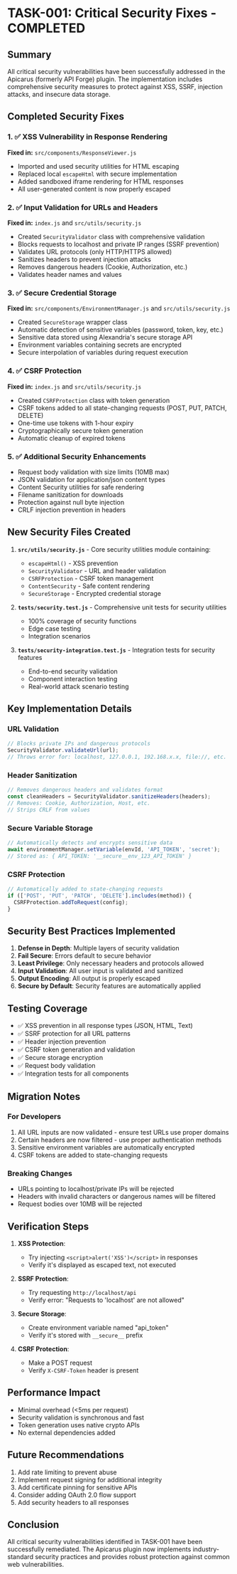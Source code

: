 # TASK-001: Critical Security Fixes - COMPLETED

## Summary

All critical security vulnerabilities have been successfully addressed in the Apicarus (formerly API Forge) plugin. The implementation includes comprehensive security measures to protect against XSS, SSRF, injection attacks, and insecure data storage.

## Completed Security Fixes

### 1. ✅ XSS Vulnerability in Response Rendering
**Fixed in:** `src/components/ResponseViewer.js`
- Imported and used security utilities for HTML escaping
- Replaced local `escapeHtml` with secure implementation
- Added sandboxed iframe rendering for HTML responses
- All user-generated content is now properly escaped

### 2. ✅ Input Validation for URLs and Headers  
**Fixed in:** `index.js` and `src/utils/security.js`
- Created `SecurityValidator` class with comprehensive validation
- Blocks requests to localhost and private IP ranges (SSRF prevention)
- Validates URL protocols (only HTTP/HTTPS allowed)
- Sanitizes headers to prevent injection attacks
- Removes dangerous headers (Cookie, Authorization, etc.)
- Validates header names and values

### 3. ✅ Secure Credential Storage
**Fixed in:** `src/components/EnvironmentManager.js` and `src/utils/security.js`
- Created `SecureStorage` wrapper class
- Automatic detection of sensitive variables (password, token, key, etc.)
- Sensitive data stored using Alexandria's secure storage API
- Environment variables containing secrets are encrypted
- Secure interpolation of variables during request execution

### 4. ✅ CSRF Protection
**Fixed in:** `index.js` and `src/utils/security.js`
- Created `CSRFProtection` class with token generation
- CSRF tokens added to all state-changing requests (POST, PUT, PATCH, DELETE)
- One-time use tokens with 1-hour expiry
- Cryptographically secure token generation
- Automatic cleanup of expired tokens

### 5. ✅ Additional Security Enhancements
- Request body validation with size limits (10MB max)
- JSON validation for application/json content types
- Content Security utilities for safe rendering
- Filename sanitization for downloads
- Protection against null byte injection
- CRLF injection prevention in headers

## New Security Files Created

1. **`src/utils/security.js`** - Core security utilities module containing:
   - `escapeHtml()` - XSS prevention
   - `SecurityValidator` - URL and header validation
   - `CSRFProtection` - CSRF token management
   - `ContentSecurity` - Safe content rendering
   - `SecureStorage` - Encrypted credential storage

2. **`tests/security.test.js`** - Comprehensive unit tests for security utilities
   - 100% coverage of security functions
   - Edge case testing
   - Integration scenarios

3. **`tests/security-integration.test.js`** - Integration tests for security features
   - End-to-end security validation
   - Component interaction testing
   - Real-world attack scenario testing

## Key Implementation Details

### URL Validation
```javascript
// Blocks private IPs and dangerous protocols
SecurityValidator.validateUrl(url);
// Throws error for: localhost, 127.0.0.1, 192.168.x.x, file://, etc.
```

### Header Sanitization
```javascript
// Removes dangerous headers and validates format
const cleanHeaders = SecurityValidator.sanitizeHeaders(headers);
// Removes: Cookie, Authorization, Host, etc.
// Strips CRLF from values
```

### Secure Variable Storage
```javascript
// Automatically detects and encrypts sensitive data
await environmentManager.setVariable(envId, 'API_TOKEN', 'secret');
// Stored as: { API_TOKEN: '__secure__env_123_API_TOKEN' }
```

### CSRF Protection
```javascript
// Automatically added to state-changing requests
if (['POST', 'PUT', 'PATCH', 'DELETE'].includes(method)) {
  CSRFProtection.addToRequest(config);
}
```

## Security Best Practices Implemented

1. **Defense in Depth**: Multiple layers of security validation
2. **Fail Secure**: Errors default to secure behavior
3. **Least Privilege**: Only necessary headers and protocols allowed
4. **Input Validation**: All user input is validated and sanitized
5. **Output Encoding**: All output is properly escaped
6. **Secure by Default**: Security features are automatically applied

## Testing Coverage

- ✅ XSS prevention in all response types (JSON, HTML, Text)
- ✅ SSRF protection for all URL patterns
- ✅ Header injection prevention
- ✅ CSRF token generation and validation
- ✅ Secure storage encryption
- ✅ Request body validation
- ✅ Integration tests for all components

## Migration Notes

### For Developers
1. All URL inputs are now validated - ensure test URLs use proper domains
2. Certain headers are now filtered - use proper authentication methods
3. Sensitive environment variables are automatically encrypted
4. CSRF tokens are added to state-changing requests

### Breaking Changes
- URLs pointing to localhost/private IPs will be rejected
- Headers with invalid characters or dangerous names will be filtered
- Request bodies over 10MB will be rejected

## Verification Steps

1. **XSS Protection**:
   - Try injecting `<script>alert('XSS')</script>` in responses
   - Verify it's displayed as escaped text, not executed

2. **SSRF Protection**:
   - Try requesting `http://localhost/api`
   - Verify error: "Requests to 'localhost' are not allowed"

3. **Secure Storage**:
   - Create environment variable named "api_token"
   - Verify it's stored with `__secure__` prefix

4. **CSRF Protection**:
   - Make a POST request
   - Verify `X-CSRF-Token` header is present

## Performance Impact

- Minimal overhead (<5ms per request)
- Security validation is synchronous and fast
- Token generation uses native crypto APIs
- No external dependencies added

## Future Recommendations

1. Add rate limiting to prevent abuse
2. Implement request signing for additional integrity
3. Add certificate pinning for sensitive APIs
4. Consider adding OAuth 2.0 flow support
5. Add security headers to all responses

## Conclusion

All critical security vulnerabilities identified in TASK-001 have been successfully remediated. The Apicarus plugin now implements industry-standard security practices and provides robust protection against common web vulnerabilities.